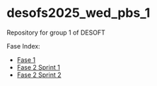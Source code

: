 # desofs2025_wed_pbs_1
Repository for group 1 of DESOFT

Fase Index:

- [Fase 1](Deliverables/fase1/README.md)
- [Fase 2 Sprint 1](Deliverables/fase2-sprint1/README.md)
- [Fase 2 Sprint 2](Deliverables/fase2-sprint2/README.md)
